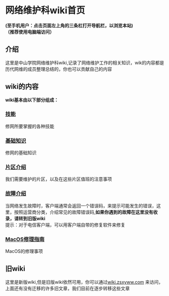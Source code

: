 # 网络维护科wiki首页
**(至手机用户：点击页面左上角的三条杠打开导航栏，以浏览本站)**\
            **（推荐使用电脑端访问）**
## 介绍
这里是中山学院网络维护科wiki,记录了网络维护工作的相关知识，wik的内容都是历代网维的成员整理总结的，你也可以贡献自己的内容
## wiki的内容
**wiki基本由以下部分组成：**
### [技能](./技能)
修网所要掌握的各种技能
### [基础知识](./基础知识)
修网的基础知识
### [片区介绍](./片区介绍)
我们需要维护的片区，以及在这些片区值班的注意事项
### [故障介绍](./故障-电信)
当网络发生故障时，客户端通常会返回一个错误码，来提示可能发生的错误，这里，按照运营商分类，介绍常见的故障错误码,**如果你遇到的故障在这里没有收录，请转到旧版wiki**\
提示：对于电信客户端，可以用客户端自带的修复软件来修复
### [MacOS修理指南](./MacOS修理指南)
MacOS的修理事项
## 旧wiki
这里是新版wiki,但是旧版wiki依然可用，你可以通过[wiki.zsxyww.com](https://wiki.zsxyww.com) 来访问，上面还有没有迁移的许多旧文章，我们目前在逐步转移这些文章
